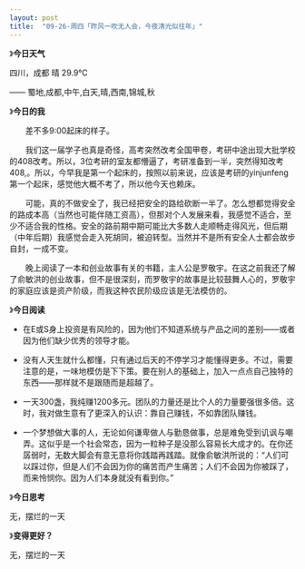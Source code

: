 ```yaml
---
layout: post
title:  "09-26-周四「昨风一吹无人会，今夜清光似往年」"
---
```




》**今日天气**

四川，成都 晴 29.9℃

—— 蜀地,成都,中午,白天,晴,西南,锦城,秋 

》**今日的我**

　　差不多9:00起床的样子。

　　我们这一届学子也真是奇怪，高考突然改考全国甲卷，考研中途出现大批学校的408改考。所以，3位考研的室友都懵逼了，考研准备到一半，突然得知改考408,。所以，今早我是第一个起床的，按照以前来说，应该是考研的yinjunfeng第一个起床，感觉他大概不考了，所以他今天也赖床。

　　可能，真的不做安全了，我已经把安全的路给砍断一半了。怎么想都觉得安全的路成本高（当然也可能伴随工资高），但那对个人发展来看，我感觉不适合，至少不适合我的性格。安全的路前期中期可能比大多数人走顺畅走得风光，但后期（中年后期）我感觉会走入死胡同，被迫转型。当然并不是所有安全人士都会故步自封，一成不变。

　　晚上阅读了一本和创业故事有关的书籍，主人公是罗敬宇。在这之前我还了解了俞敏洪的创业故事，但不是很深刻，而罗敬宇的故事是比较鼓舞人心的，罗敬宇的家庭应该是资产阶级，而我这种农民阶级应该是无法模仿的。

》**今日阅读**

- 在E或S身上投资是有风险的，因为他们不知道系统与产品之间的差别——或者因为他们缺少优秀的领导才能。

- 没有人天生就什么都懂，只有通过后天的不停学习才能懂得更多。不过，需要注意的是，一味地模仿是下下策。要在别人的基础上，加入一点点自己独特的东西——那样就不是跟随而是超越了。
- 一天300盏，我纯赚1200多元。团队的力量还是比个人的力量要强很多倍。这时，我对做生意有了更深入的认识：靠自己赚钱，不如靠团队赚钱。
- 一个梦想做大事的人，无论如何谦卑做人与勤恳做事，总是难免受到讥讽与嘲弄。这似乎是一个社会常态，因为一粒种子是没那么容易长大成才的。在你还孱弱时，无数大脚会有意无意将你践踏再践踏。就像俞敏洪所说的：“人们可以踩过你，但是人们不会因为你的痛苦而产生痛苦；人们不会因为你被踩了，而来怜悯你。因为人们本身就没有看到你。”

》**今日思考**

无，摆烂的一天

》**变得更好？**

无，摆烂的一天
